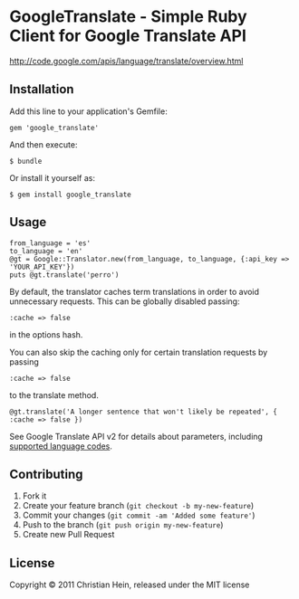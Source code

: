 # GoogleTranslate - Simple Ruby Client for Google Translate API

http://code.google.com/apis/language/translate/overview.html

## Installation

Add this line to your application's Gemfile:

    gem 'google_translate'

And then execute:

    $ bundle

Or install it yourself as:

    $ gem install google_translate

## Usage

    from_language = 'es'
    to_language = 'en'
    @gt = Google::Translator.new(from_language, to_language, {:api_key => 'YOUR_API_KEY'})
    puts @gt.translate('perro')

By default, the translator caches term translations in order to avoid unnecessary requests.
This can be globally disabled passing:

    :cache => false

in the options hash.

You can also skip the caching only for certain translation requests by passing

    :cache => false

to the translate method.

    @gt.translate('A longer sentence that won't likely be repeated', { :cache => false })

See Google Translate API v2 for details about parameters, including [supported language codes](http://code.google.com/apis/language/translate/v2/using_rest.html#language-params).

## Contributing

1. Fork it
2. Create your feature branch (`git checkout -b my-new-feature`)
3. Commit your changes (`git commit -am 'Added some feature'`)
4. Push to the branch (`git push origin my-new-feature`)
5. Create new Pull Request

## License

Copyright © 2011 Christian Hein, released under the MIT license